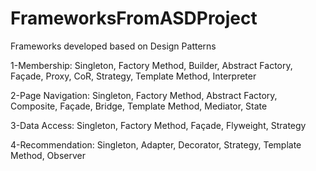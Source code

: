 # FrameworksFromASDProject
Frameworks developed based on Design Patterns


1-Membership: Singleton, Factory Method, Builder, Abstract Factory, Façade, Proxy, CoR, Strategy, Template Method, Interpreter


2-Page Navigation: Singleton, Factory Method, Abstract Factory, Composite, Façade, Bridge, Template Method, Mediator, State


3-Data Access: Singleton, Factory Method, Façade, Flyweight, Strategy


4-Recommendation: Singleton, Adapter, Decorator, Strategy, Template Method, Observer


